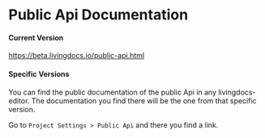 
# Public Api Documentation

#### Current Version

https://beta.livingdocs.io/public-api.html


#### Specific Versions

You can find the public documentation of the public Api in any livingdocs-editor.
The documentation you find there will be the one from that specific version.

Go to `Project Settings > Public Api` and there you find a link.

